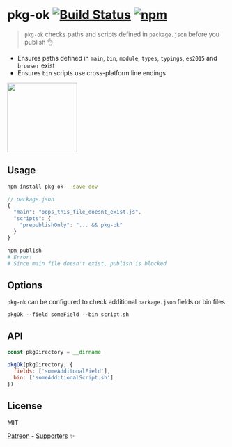 # pkg-ok [![Build Status](https://img.shields.io/travis/typicode/pkg-ok.svg)](https://travis-ci.org/typicode/pkg-ok) [![npm](https://img.shields.io/npm/v/pkg-ok.svg)](https://www.npmjs.com/package/pkg-ok)

> `pkg-ok` checks paths and scripts defined in `package.json` before you publish 👌

* Ensures paths defined in `main`, `bin`, `module`, `types`, `typings`, `es2015` and `browser` exist
* Ensures `bin` scripts use cross-platform line endings

<a href="https://www.patreon.com/typicode">
  <img src="https://c5.patreon.com/external/logo/become_a_patron_button@2x.png" width="160">
</a>

## Usage

```sh
npm install pkg-ok --save-dev
```

```js
// package.json
{
  "main": "oops_this_file_doesnt_exist.js",
  "scripts": {
    "prepublishOnly": "... && pkg-ok"
  }
}
```

```sh
npm publish
# Error!
# Since main file doesn't exist, publish is blocked 
```

## Options

`pkg-ok` can be configured to check additional `package.json` fields or bin files

```
pkgOk --field someField --bin script.sh
```

## API

```js
const pkgDirectory = __dirname

pkgOk(pkgDirectory, {
  fields: ['someAdditonalField'],
  bin: ['someAdditionalScript.sh']
})
```

## License

MIT

[Patreon](https://www.patreon.com/typicode) - [Supporters](https://thanks.typicode.com) ✨
